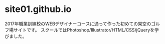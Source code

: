 # site01.github.io
2017年職業訓練校のWEBデザイナーコースに通って作った初めての架空のゴルフ場サイトです。
スクールではPhotoshop/Illustrator/HTML/CSS/jQueryを学びました。